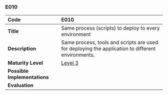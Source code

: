 ### E010

| **Code**           | **E010** |
| :--                | :--      |
| **Title**          | Same process (scripts) to deploy to every environment |
| **Description**    | Same process, tools and scripts are used for deploying the application to different environments. |
| **Maturity Level** | [Level 3](/levels#level-3) |
| **Possible Implementations** | |
| **Evaluation**     | |

